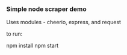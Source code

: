 ### Simple node scraper demo

Uses modules - cheerio, express, and request

to run:

npm install 
npm start
